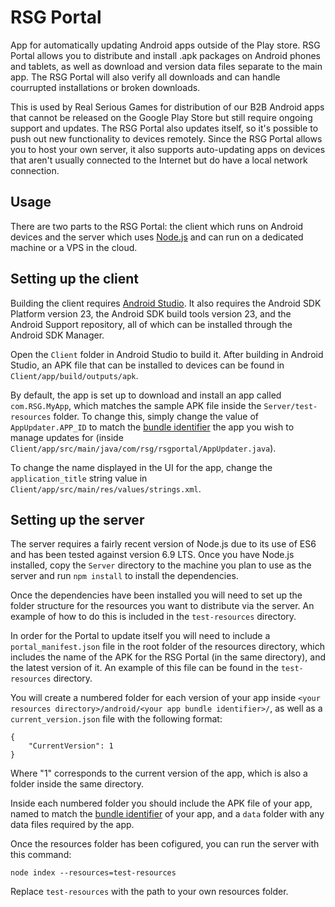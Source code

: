 # RSG Portal

App for automatically updating Android apps outside of the Play store. RSG Portal allows you to distribute and install .apk packages on Android phones and tablets, as well as download and version data files separate to the main app. The RSG Portal will also verify all downloads and can handle courrupted installations or broken downloads.

This is used by Real Serious Games for distribution of our B2B Android apps that cannot be released on the Google Play Store but still require ongoing support and updates. The RSG Portal also updates itself, so it's possible to push out new functionality to devices remotely. Since the RSG Portal allows you to host your own server, it also supports auto-updating apps on devices that aren't usually connected to the Internet but do have a local network connection.

## Usage
There are two parts to the RSG Portal: the client which runs on Android devices and the server which uses [Node.js](https://nodejs.org/en/) and can run on a dedicated machine or a VPS in the cloud. 

## Setting up the client
Building the client requires [Android Studio](https://developer.android.com/studio/index.html). It also requires the Android SDK Platform version 23, the Android SDK build tools version 23, and the Android Support repository, all of which can be installed through the Android SDK Manager.

Open the `Client` folder in Android Studio to build it. After building in Android Studio, an APK file that can be installed to devices can be found in `Client/app/build/outputs/apk`.

By default, the app is set up to download and install an app called `com.RSG.MyApp`, which matches the sample APK file inside the `Server/test-resources` folder. To change this, simply change the value of `AppUpdater.APP_ID` to match the [bundle identifier](https://developer.android.com/studio/build/application-id.html) the app you wish to manage updates for (inside `Client/app/src/main/java/com/rsg/rsgportal/AppUpdater.java`). 

To change the name displayed in the UI for the app, change the `application_title` string value in `Client/app/src/main/res/values/strings.xml`.

## Setting up the server

The server requires a fairly recent version of Node.js due to its use of ES6 and has been tested against version 6.9 LTS. Once you have Node.js installed, copy the `Server` directory to the machine you plan to use as the server and run `npm install` to install the dependencies.

Once the dependencies have been installed you will need to set up the folder structure for the resources you want to distribute via the server. An example of how to do this is included in the `test-resources` directory. 

In order for the Portal to update itself you will need to include a `portal_manifest.json` file in the root folder of the resources directory, which includes the name of the APK for the RSG Portal (in the same directory), and the latest version of it. An example of this file can be found in the `test-resources` directory.

You will create a numbered folder for each version of your app inside `<your resources directory>/android/<your app bundle identifier>/`, as well as a `current_version.json` file with the following format:
```
{
    "CurrentVersion": 1
}
```
Where "1" corresponds to the current version of the app, which is also a folder inside the same directory.

Inside each numbered folder you should include the APK file of your app, named to match the [bundle identifier](https://developer.android.com/studio/build/application-id.html) of your app, and a `data` folder with any data files required by the app.

Once the resources folder has been cofigured, you can run the server with this command:
```
node index --resources=test-resources
``` 
Replace `test-resources` with the path to your own resources folder.
